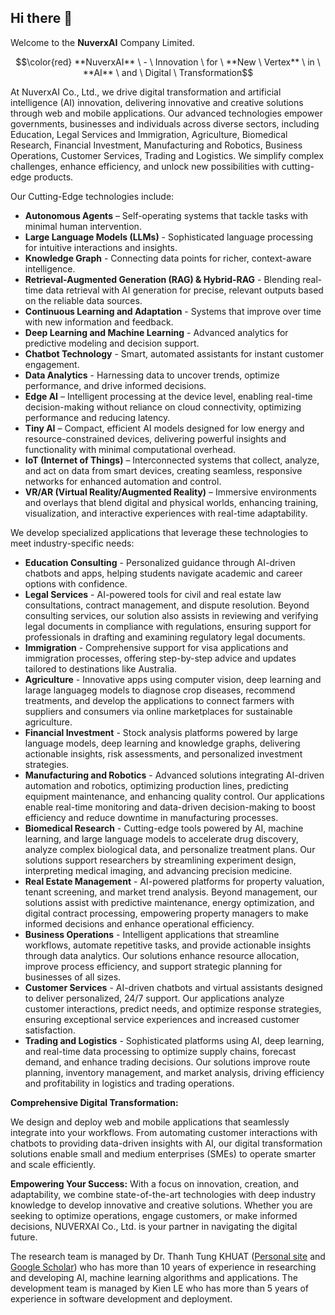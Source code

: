 ## Hi there 👋

Welcome to the **NuverxAI** Company Limited.

$$\color{red} **NuverxAI** \ - \ Innovation \ for \ **New \ Vertex** \ in \ **AI** \ and \ Digital \ Transformation$$

At NuverxAI Co., Ltd., we drive digital transformation and artificial intelligence (AI) innovation, delivering innovative and creative solutions through web and mobile applications. Our advanced technologies empower governments, businesses and individuals across diverse sectors, including Education, Legal Services and Immigration, Agriculture, Biomedical Research, Financial Investment, Manufacturing and Robotics, Business Operations, Customer Services, Trading and Logistics. We simplify complex challenges, enhance efficiency, and unlock new possibilities with cutting-edge products.

Our Cutting-Edge technologies include:

- **Autonomous Agents** – Self-operating systems that tackle tasks with minimal human intervention.
- **Large Language Models (LLMs)** - Sophisticated language processing for intuitive interactions and insights.
- **Knowledge Graph** - Connecting data points for richer, context-aware intelligence.
- **Retrieval-Augmented Generation (RAG) & Hybrid-RAG** - Blending real-time data retrieval with AI generation for precise, relevant outputs based on the reliable data sources.
- **Continuous Learning and Adaptation** - Systems that improve over time with new information and feedback.
- **Deep Learning and Machine Learning** - Advanced analytics for predictive modeling and decision support.
- **Chatbot Technology** - Smart, automated assistants for instant customer engagement.
- **Data Analytics** - Harnessing data to uncover trends, optimize performance, and drive informed decisions.
- **Edge AI** – Intelligent processing at the device level, enabling real-time decision-making without reliance on cloud connectivity, optimizing performance and reducing latency.
- **Tiny AI** – Compact, efficient AI models designed for low energy and resource-constrained devices, delivering powerful insights and functionality with minimal computational overhead.
- **IoT (Internet of Things)** – Interconnected systems that collect, analyze, and act on data from smart devices, creating seamless, responsive networks for enhanced automation and control.
- **VR/AR (Virtual Reality/Augmented Reality)** – Immersive environments and overlays that blend digital and physical worlds, enhancing training, visualization, and interactive experiences with real-time adaptability.

We develop specialized applications that leverage these technologies to meet industry-specific needs:

- **Education Consulting** - Personalized guidance through AI-driven chatbots and apps, helping students navigate academic and career options with confidence.
- **Legal Services** - AI-powered tools for civil and real estate law consultations, contract management, and dispute resolution. Beyond consulting services, our solution also assists in reviewing and verifying legal documents in compliance with regulations, ensuring support for professionals in drafting and examining regulatory legal documents.
- **Immigration** - Comprehensive support for visa applications and immigration processes, offering step-by-step advice and updates tailored to destinations like Australia.
- **Agriculture** - Innovative apps using computer vision, deep learning and larage languageg models to diagnose crop diseases, recommend treatments, and develop the applications to connect farmers with suppliers and consumers via online marketplaces for sustainable agriculture.
- **Financial Investment** - Stock analysis platforms powered by large language models, deep learning and knowledge graphs, delivering actionable insights, risk assessments, and personalized investment strategies.
- **Manufacturing and Robotics** - Advanced solutions integrating AI-driven automation and robotics, optimizing production lines, predicting equipment maintenance, and enhancing quality control. Our applications enable real-time monitoring and data-driven decision-making to boost efficiency and reduce downtime in manufacturing processes.
- **Biomedical Research** - Cutting-edge tools powered by AI, machine learning, and large language models to accelerate drug discovery, analyze complex biological data, and personalize treatment plans. Our solutions support researchers by streamlining experiment design, interpreting medical imaging, and advancing precision medicine.
- **Real Estate Management** - AI-powered platforms for property valuation, tenant screening, and market trend analysis. Beyond management, our solutions assist with predictive maintenance, energy optimization, and digital contract processing, empowering property managers to make informed decisions and enhance operational efficiency.
- **Business Operations** - Intelligent applications that streamline workflows, automate repetitive tasks, and provide actionable insights through data analytics. Our solutions enhance resource allocation, improve process efficiency, and support strategic planning for businesses of all sizes.
- **Customer Services** - AI-driven chatbots and virtual assistants designed to deliver personalized, 24/7 support. Our applications analyze customer interactions, predict needs, and optimize response strategies, ensuring exceptional service experiences and increased customer satisfaction.
- **Trading and Logistics** - Sophisticated platforms using AI, deep learning, and real-time data processing to optimize supply chains, forecast demand, and enhance trading decisions. Our solutions improve route planning, inventory management, and market analysis, driving efficiency and profitability in logistics and trading operations.

**Comprehensive Digital Transformation:**

We design and deploy web and mobile applications that seamlessly integrate into your workflows. From automating customer interactions with chatbots to providing data-driven insights with AI, our digital transformation solutions enable small and medium enterprises (SMEs) to operate smarter and scale efficiently.

**Empowering Your Success:**
With a focus on innovation, creation, and adaptability, we combine state-of-the-art technologies with deep industry knowledge to develop innovative and creative solutions. Whether you are seeking to optimize operations, engage customers, or make informed decisions, NUVERXAI Co., Ltd. is your partner in navigating the digital future.

The research team is managed by Dr. Thanh Tung KHUAT ([Personal site](https://thanhtung09t2.wixsite.com/home) and [Google Scholar](https://scholar.google.com.au/citations?user=2UDpb4cAAAAJ)) who has more than 10 years of experience in researching and developing AI, machine learning algorithms and applications. The development team is managed by Kien LE who has more than 5 years of experience in software development and deployment.
